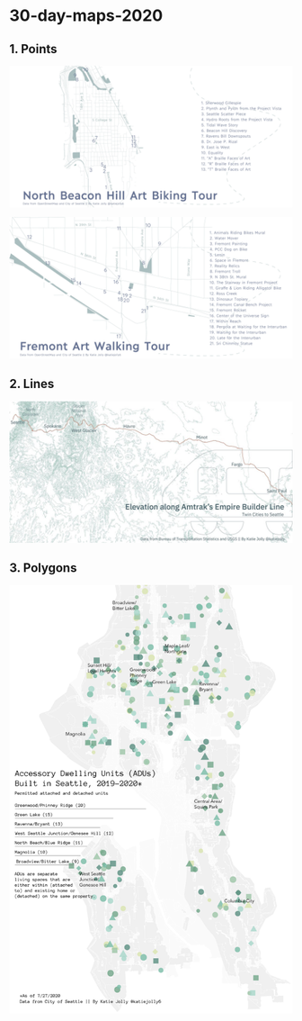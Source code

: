# 30-day-maps-2020


## 1. Points

![](01-points/beacon_hill_art.jpg)

![](01-points/fremont_art.jpg)

## 2. Lines

![](02-lines/amtrak_elevation.jpg)

## 3. Polygons

![](03-polygons/seattle_adu.png)
